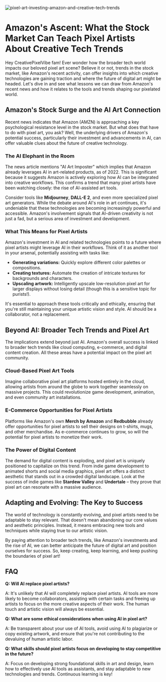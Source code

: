 ![pixel-art-investing-amazon-and-creative-tech-trends](https://images.pexels.com/photos/33430153/pexels-photo-33430153.jpeg?auto=compress&cs=tinysrgb&fit=crop&h=627&w=1200)

# Amazon's Ascent: What the Stock Market Can Teach Pixel Artists About Creative Tech Trends

Hey CreativePixelVibe fam! Ever wonder how the broader tech world impacts our beloved pixel art scene? Believe it or not, trends in the stock market, like Amazon's recent activity, can offer insights into which creative technologies are gaining traction and where the future of digital art might be headed. Let's dive in and see what lessons we can draw from Amazon's recent news and how it relates to the tools and trends shaping our pixelated world.

## Amazon's Stock Surge and the AI Art Connection

Recent news indicates that Amazon (AMZN) is approaching a key psychological resistance level in the stock market. But what does that have to do with pixel art, you ask? Well, the underlying drivers of Amazon's potential success, particularly their investment and advancements in AI, can offer valuable clues about the future of creative technology.

### The AI Elephant in the Room

The news article mentions "AI Art Imposter" which implies that Amazon already leverages AI in art-related products, as of 2022. This is significant because it suggests Amazon is actively exploring how AI can be integrated into creative workflows. This confirms a trend that many pixel artists have been watching closely: the rise of AI-assisted art tools.

Consider tools like **Midjourney**, **DALL-E 2**, and even more specialized pixel art generators. While the debate around AI's role in art continues, it's undeniable that these technologies are becoming increasingly powerful and accessible. Amazon's involvement signals that AI-driven creativity is not just a fad, but a serious area of investment and development.

### What This Means for Pixel Artists

Amazon's investment in AI and related technologies points to a future where pixel artists might leverage AI in their workflows. Think of it as another tool in your arsenal, potentially assisting with tasks like:

*   **Generating variations:** Quickly explore different color palettes or compositions.
*   **Creating textures:** Automate the creation of intricate textures for backgrounds and characters.
*   **Upscaling artwork:** Intelligently upscale low-resolution pixel art for larger displays without losing detail (though this is a sensitive topic for purists!).

It's essential to approach these tools critically and ethically, ensuring that you're still maintaining your unique artistic vision and style. AI should be a collaborator, not a replacement.

## Beyond AI: Broader Tech Trends and Pixel Art

The implications extend beyond just AI. Amazon's overall success is linked to broader tech trends like cloud computing, e-commerce, and digital content creation. All these areas have a potential impact on the pixel art community.

### Cloud-Based Pixel Art Tools

Imagine collaborative pixel art platforms hosted entirely in the cloud, allowing artists from around the globe to work together seamlessly on massive projects. This could revolutionize game development, animation, and even community art installations.

### E-Commerce Opportunities for Pixel Artists

Platforms like Amazon's own **Merch by Amazon** and **Redbubble** already offer opportunities for pixel artists to sell their designs on t-shirts, mugs, and other merchandise. As e-commerce continues to grow, so will the potential for pixel artists to monetize their work.

### The Power of Digital Content

The demand for digital content is exploding, and pixel art is uniquely positioned to capitalize on this trend. From indie game development to animated shorts and social media graphics, pixel art offers a distinct aesthetic that stands out in a crowded digital landscape. Look at the success of indie games like **Stardew Valley** and **Undertale** – they prove that pixel art can resonate with a massive audience.

## Adapting and Evolving: The Key to Success

The world of technology is constantly evolving, and pixel artists need to be adaptable to stay relevant. That doesn't mean abandoning our core values and aesthetic principles. Instead, it means embracing new tools and techniques while staying true to our artistic vision.

By paying attention to broader tech trends, like Amazon's investments and the rise of AI, we can better anticipate the future of digital art and position ourselves for success. So, keep creating, keep learning, and keep pushing the boundaries of pixel art!

## FAQ

**Q: Will AI replace pixel artists?**

A: It's unlikely that AI will completely replace pixel artists. AI tools are more likely to become collaborators, assisting with certain tasks and freeing up artists to focus on the more creative aspects of their work. The human touch and artistic vision will always be essential.

**Q: What are some ethical considerations when using AI in pixel art?**

A: Be transparent about your use of AI tools, avoid using AI to plagiarize or copy existing artwork, and ensure that you're not contributing to the devaluing of human artistic labor.

**Q: What skills should pixel artists focus on developing to stay competitive in the future?**

A: Focus on developing strong foundational skills in art and design, learn how to effectively use AI tools as assistants, and stay adaptable to new technologies and trends. Continuous learning is key!

